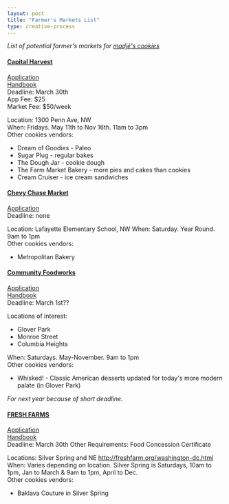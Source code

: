 ```yaml
---
layout: post
title: "Farmer's Markets List"
type: creative-process
---
```


<!-- #### []()
[Application]()  
[Handbook]()  
Deadline: March 30th

Location:   
When:   
Other cookies vendors:   -->
_List of potential farmer's markets for [madjé's cookies](madjescookies.com)_

#### [Capital Harvest](http://www.capitalharvestdc.com/)
[Application](https://static1.squarespace.com/static/553a6db2e4b06a81362e5028/t/5abbd8632b6a28c8f41e1d70/1522260067846/CHoP+Application+2018.pdf)  
[Handbook](https://static1.squarespace.com/static/553a6db2e4b06a81362e5028/t/5abbdf202b6a28c8f41fb4e1/1522261792677/2018+CHoP+Vendor+Handbook.pdf)  
Deadline: March 30th  
App Fee: $25  
Market Fee: $50/week

Location: 1300 Penn Ave, NW  
When: Fridays. May 11th to Nov 16th. 11am to 3pm  
Other cookies vendors:  
- Dream of Goodies - Paleo
- Sugar Plug - regular bakes
- The Dough Jar - cookie dough
- The Farm Market Bakery - more pies and cakes than cookies
- Cream Cruiser - ice cream sandwiches

#### [Chevy Chase Market](http://chevychasefarmersmarket.org/)
[Application](http://chevychasefarmersmarket.org/vendor-info/)  
Deadline: none  

Location: Lafayette Elementary School, NW
When: Saturday. Year Round. 9am to 1pm  
Other cookies vendors:  
- Metropolitan Bakery

#### [Community Foodworks](http://www.community-foodworks.org/)
[Application](http://www.community-foodworks.org/join/)  
[Handbook]()  
Deadline: March 1st??

Locations of interest:
  - Glover Park
  - Monroe Street
  - Columbia Heights

When: Saturdays. May-November. 9am to 1pm  
Other cookies vendors:   
- Whisked! - Classic American desserts updated for today's more modern palate (in Glover Park)

_For next year because of short deadline._
#### [FRESH FARMS](http://freshfarm.org/)
[Application]()  
[Handbook](http://freshfarm.org/uploads/3/5/9/8/35989215/rules_and_regs_2019_draft_final.pdf)  
Deadline: March 30th
Other Requirements: Food Concession Certificate

Locations: Silver Spring and NE http://freshfarm.org/washington-dc.html  
When: Varies depending on location. Silver Spring is Saturdays, 10am to 1pm, Jan to March & 9am to 1pm, April to Dec.  
Other cookies vendors:
- Baklava Couture in Silver Spring
